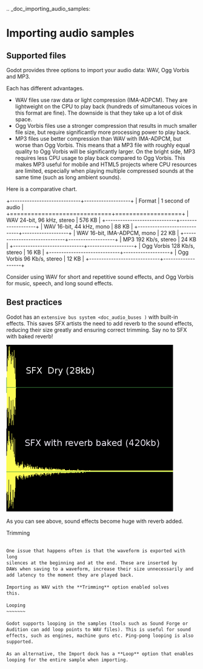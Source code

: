 .. _doc_importing_audio_samples:

Importing audio samples
=======================

Supported files
---------------

Godot provides three options to import your audio data: WAV, Ogg Vorbis
and MP3.

Each has different advantages.

* WAV files use raw data or light compression (IMA-ADPCM). They are lightweight
  on the CPU to play back (hundreds of simultaneous voices in this format are
  fine). The downside is that they take up a lot of disk space.
* Ogg Vorbis files use a stronger compression that results in much
  smaller file size, but require significantly more processing power to
  play back.
* MP3 files use better compression than WAV with IMA-ADPCM, but worse than
  Ogg Vorbis. This means that a MP3 file with roughly equal quality to
  Ogg Vorbis will be significantly larger. On the bright side, MP3 requires
  less CPU usage to play back compared to Ogg Vorbis. This makes MP3 useful
  for mobile and HTML5 projects where CPU resources are limited, especially
  when playing multiple compressed sounds at the same time (such as long
  ambient sounds).

Here is a comparative chart.

+-----------------------------+-------------------+
| Format                      | 1 second of audio |
+=============================+===================+
| WAV 24-bit, 96 kHz, stereo  | 576 KB            |
+-----------------------------+-------------------+
| WAV 16-bit, 44 kHz, mono    | 88 KB             |
+-----------------------------+-------------------+
| WAV 16-bit, IMA-ADPCM, mono | 22 KB             |
+-----------------------------+-------------------+
| MP3 192 Kb/s, stereo        | 24 KB             |
+-----------------------------+-------------------+
| Ogg Vorbis 128 Kb/s, stereo | 16 KB             |
+-----------------------------+-------------------+
| Ogg Vorbis 96 Kb/s, stereo  | 12 KB             |
+-----------------------------+-------------------+

Consider using WAV for short and repetitive sound effects, and Ogg Vorbis
for music, speech, and long sound effects.

Best practices
--------------

Godot has an `extensive bus system <doc_audio_buses )` with built-in effects.
This saves SFX artists the need to add reverb to the sound effects,
reducing their size greatly and ensuring correct trimming. Say no to SFX
with baked reverb!

![](img/reverb.png)

As you can see above, sound effects become huge with reverb added.

Trimming
~~~~~~~~

One issue that happens often is that the waveform is exported with long
silences at the beginning and at the end. These are inserted by
DAWs when saving to a waveform, increase their size unnecessarily and
add latency to the moment they are played back.

Importing as WAV with the **Trimming** option enabled solves
this.

Looping
~~~~~~~

Godot supports looping in the samples (tools such as Sound Forge or
Audition can add loop points to WAV files). This is useful for sound
effects, such as engines, machine guns etc. Ping-pong looping is also
supported.

As an alternative, the Import dock has a **Loop** option that enables
looping for the entire sample when importing.
